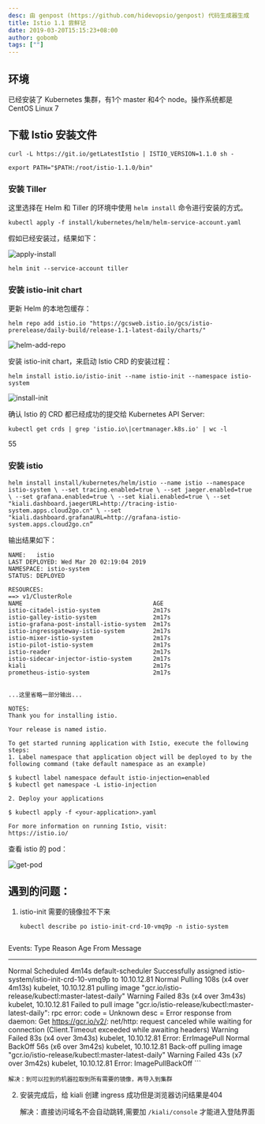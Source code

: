 ```yaml
---
desc: 由 genpost (https://github.com/hidevopsio/genpost) 代码生成器生成
title: Istio 1.1 尝鲜记
date: 2019-03-20T15:15:23+08:00
author: gobomb
tags: [""]
---
```


## 环境

已经安装了 Kubernetes 集群，有1个 master 和4个 node。操作系统都是 CentOS Linux 7


## 下载 Istio 安装文件

`curl -L https://git.io/getLatestIstio | ISTIO_VERSION=1.1.0 sh -`
 
`export PATH="$PATH:/root/istio-1.1.0/bin"`


### 安装 Tiller

这里选择在 Helm 和 Tiller 的环境中使用 `helm install` 命令进行安装的方式。

`kubectl apply -f install/kubernetes/helm/helm-service-account.yaml`

假如已经安装过，结果如下：

![apply-install](/images/blog/istio-1.1/002.png)

`helm init --service-account tiller`

### 安装 istio-init chart

更新 Helm 的本地包缓存：

`helm repo add istio.io "https://gcsweb.istio.io/gcs/istio-prerelease/daily-build/release-1.1-latest-daily/charts/"`

![helm-add-repo](/images/blog/istio-1.1/001.png)

安装 istio-init chart，来启动 Istio CRD 的安装过程：

`helm install istio.io/istio-init --name istio-init --namespace istio-system`

![install-init](/images/blog/istio-1.1/004.png)

确认 Istio 的 CRD 都已经成功的提交给 Kubernetes API Server:

`kubectl get crds | grep 'istio.io\|certmanager.k8s.io' | wc -l`

55



### 安装 istio

`helm install install/kubernetes/helm/istio --name istio --namespace istio-system \
--set tracing.enabled=true \
--set jaeger.enabled=true \
--set grafana.enabled=true \
--set kiali.enabled=true \
 --set "kiali.dashboard.jaegerURL=http://tracing-istio-system.apps.cloud2go.cn" \
 --set "kiali.dashboard.grafanaURL=http://grafana-istio-system.apps.cloud2go.cn”`

输出结果如下：

```
NAME:   istio
LAST DEPLOYED: Wed Mar 20 02:19:04 2019
NAMESPACE: istio-system
STATUS: DEPLOYED

RESOURCES:
==> v1/ClusterRole
NAME                                     AGE
istio-citadel-istio-system               2m17s
istio-galley-istio-system                2m17s
istio-grafana-post-install-istio-system  2m17s
istio-ingressgateway-istio-system        2m17s
istio-mixer-istio-system                 2m17s
istio-pilot-istio-system                 2m17s
istio-reader                             2m17s
istio-sidecar-injector-istio-system      2m17s
kiali                                    2m17s
prometheus-istio-system                  2m17s


...这里省略一部分输出...

NOTES:
Thank you for installing istio.

Your release is named istio.

To get started running application with Istio, execute the following steps:
1. Label namespace that application object will be deployed to by the following command (take default namespace as an example)

$ kubectl label namespace default istio-injection=enabled
$ kubectl get namespace -L istio-injection

2. Deploy your applications

$ kubectl apply -f <your-application>.yaml

For more information on running Istio, visit:
https://istio.io/
```

查看 istio 的 pod：

![get-pod](/images/blog/istio-1.1/005.png)

## 遇到的问题：

1. istio-init 需要的镜像拉不下来

	`kubectl describe po istio-init-crd-10-vmq9p -n istio-system`

	```
Events:
  Type     Reason     Age                   From                  Message
  ----     ------     ----                  ----                  -------
  Normal   Scheduled  4m14s                 default-scheduler     Successfully assigned istio-system/istio-init-crd-10-vmq9p to 10.10.12.81
  Normal   Pulling    108s (x4 over 4m13s)  kubelet, 10.10.12.81  pulling image "gcr.io/istio-release/kubectl:master-latest-daily"
  Warning  Failed     83s (x4 over 3m43s)   kubelet, 10.10.12.81  Failed to pull image "gcr.io/istio-release/kubectl:master-latest-daily": rpc error: code = Unknown desc = Error response from daemon: Get https://gcr.io/v2/: net/http: request canceled while waiting for connection (Client.Timeout exceeded while awaiting headers)
  Warning  Failed     83s (x4 over 3m43s)   kubelet, 10.10.12.81  Error: ErrImagePull
  Normal   BackOff    56s (x6 over 3m42s)   kubelet, 10.10.12.81  Back-off pulling image "gcr.io/istio-release/kubectl:master-latest-daily"
  Warning  Failed     43s (x7 over 3m42s)   kubelet, 10.10.12.81  Error: ImagePullBackOff
	```


	解决：到可以拉到的机器拉取到所有需要的镜像，再导入到集群

2. 安装完成后，给 kiali 创建 ingress 成功但是浏览器访问结果是404

	解决：直接访问域名不会自动跳转,需要加 `/kiali/console` 才能进入登陆界面

